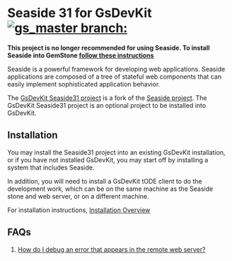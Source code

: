 # Seaside 31 for GsDevKit [![gs_master branch:](https://travis-ci.org/GsDevKit/GsDevKit_seaside31.png?branch=master)](https://travis-ci.org/GsDevKit/GsDevKit_seaside31)

**This project is no longer recommended for using Seaside. To install Seaside into GemStone [follow these instructions](https://github.com/GsDevKit/GsDevKit_home/blob/master/docs/gettingStartedWithSeaside.md)**

Seaside is a powerful framework for developing web applications. Seaside applications are composed of a tree of stateful web components that can easily implement sophisticated application behavior.

The [GsDevKit Seaside31 project][3] is a fork of the [Seaside project][4].  The GsDevKit Seaside31 project is an optional project to be installed into GsDevKit.


## Installation

You  may install the Seaside31 project into an existing GsDevKit installation, or if you have not installed GsDevKit, you may start off by installing a system that includes Seaside. 

In addition, you will need to install a GsDevKit tODE client to do the development work, which can be on the same machine as the Seaside stone and web server, or on a different machine. 

For installation instructions, [Installation Overview][1]

## FAQs
1. [How do I debug an error that appears in the remote web server?][7]


[1]: docs/installation/README.md
[3]: https://github.com/GsDevKit/Seaside31
[4]: http://seaside.st/
[7]: docs/FAQ.md#1-how-do-i-debug-an-error-that-appears-in-the-web-server

